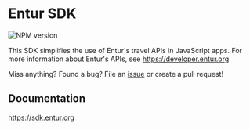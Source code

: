 # Entur SDK

![NPM version](https://img.shields.io/npm/v/@entur/sdk)

This SDK simplifies the use of Entur's travel APIs in JavaScript apps. For more information about Entur's APIs, see https://developer.entur.org

Miss anything? Found a bug? File an [issue](https://github.com/entur/sdk/issues/new) or create a pull request!

## Documentation

https://sdk.entur.org

